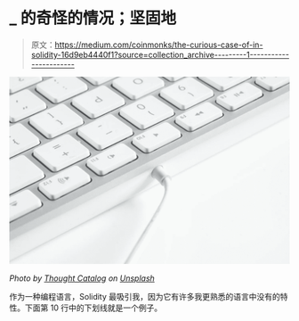 # _ 的奇怪的情况；坚固地

> 原文：<https://medium.com/coinmonks/the-curious-case-of-in-solidity-16d9eb4440f1?source=collection_archive---------1----------------------->

![](img/4d9188c60a4bf8aa3f1deab039adc672.png)

*Photo by* [*Thought Catalog*](https://unsplash.com/photos/aJm2XW384QA?utm_source=unsplash&utm_medium=referral&utm_content=creditCopyText) *on* [*Unsplash*](https://unsplash.com/search/photos/keyboard?utm_source=unsplash&utm_medium=referral&utm_content=creditCopyText)

作为一种编程语言，Solidity 最吸引我，因为它有许多我更熟悉的语言中没有的特性。下面第 10 行中的下划线就是一个例子。